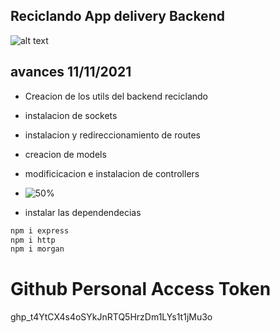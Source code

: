 ## Reciclando App delivery Backend
 ![alt text](https://github.com/BryanApolinario/reciclandoApp/blob/main/assets/img/delivery.png)

## avances 11/11/2021
- Creacion de los utils del backend reciclando
- instalacion de sockets 
- instalacion y redireccionamiento de routes
- creacion de models 
- modificicacion e instalacion de controllers 
- ![50%](https://progress-bar.dev/50)

- instalar las dependendecias
```bash
npm i express
npm i http
npm i morgan 
```
# Github Personal Access Token
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
